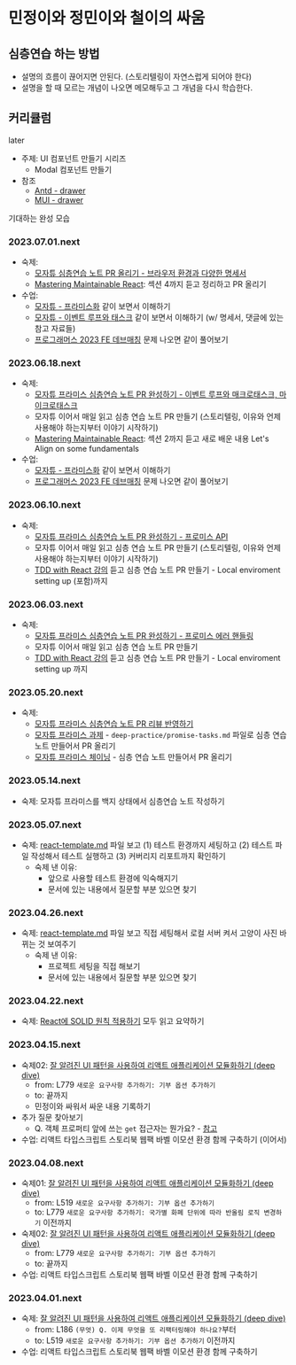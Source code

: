 # 민정이와 정민이와 철이의 싸움

## 심층연습 하는 방법

- 설명의 흐름이 끊어지면 안된다. (스토리텔링이 자연스럽게 되어야 한다)
- 설명을 할 때 모르는 개념이 나오면 메모해두고 그 개념을 다시 학습한다.

## 커리큘럼

later

- 주제: UI 컴포넌트 만들기 시리즈
  - Modal 컴포넌트 만들기
- 참조
  - [Antd - drawer](https://ant.design/components/drawer)
  - [MUI - drawer](https://mui.com/material-ui/react-drawer/)

기대하는 완성 모습

### 2023.07.01.next

- 숙제:
  - [모자튜 심층연습 노트 PR 올리기 - 브라우저 환경과 다양한 명세서](https://ko.javascript.info/browser-environment)
  - [Mastering Maintainable React](https://www.udemy.com/course/mastering-maintainable-react/): 섹션 4까지 듣고 정리하고 PR 올리기
- 수업:
  - [모자튜 - 프라미스화](https://ko.javascript.info/promisify) 같이 보면서 이해하기
  - [모자튜 - 이벤트 루프와 태스크](https://ko.javascript.info/event-loop#ref-59) 같이 보면서 이해하기 (w/ 명세서, 댓글에 있는 참고 자료들)
  - [프로그래머스 2023 FE 데브매칭](https://career.programmers.co.kr/competitions/3387) 문제 나오면 같이 풀어보기

### 2023.06.18.next

- 숙제:
  - [모자튜 프라미스 심층연습 노트 PR 완성하기 - 이벤트 루프와 매크로태스크, 마이크로태스크](https://ko.javascript.info/event-loop)
  - 모자튜 이어서 매일 읽고 심층 연습 노트 PR 만들기 (스토리텔링, 이유와 언제 사용해야 하는지부터 이야기 시작하기)
  - [Mastering Maintainable React](https://www.udemy.com/course/mastering-maintainable-react/): 섹션 2까지 듣고 새로 배운 내용 Let's Align on some fundamentals
- 수업:
  - [모자튜 - 프라미스화](https://ko.javascript.info/promisify) 같이 보면서 이해하기
  - [프로그래머스 2023 FE 데브매칭](https://career.programmers.co.kr/competitions/3387) 문제 나오면 같이 풀어보기

### 2023.06.10.next

- 숙제:
  - [모자튜 프라미스 심층연습 노트 PR 완성하기 - 프로미스 API](https://ko.javascript.info/promise-api)
  - 모자튜 이어서 매일 읽고 심층 연습 노트 PR 만들기 (스토리텔링, 이유와 언제 사용해야 하는지부터 이야기 시작하기)
  - [TDD with React 강의](https://icodeit.thinkific.com/courses/test-driven-development-with-react) 듣고 심층 연습 노트 PR 만들기 - Local enviroment setting up (포함)까지

### 2023.06.03.next

- 숙제:
  - [모자튜 프라미스 심층연습 노트 PR 완성하기 - 프로미스 에러 핸들링](https://github.com/ono212/rumicube/pull/4#event-9417792039)
  - 모자튜 이어서 매일 읽고 심층 연습 노트 PR 만들기
  - [TDD with React 강의](https://icodeit.thinkific.com/courses/test-driven-development-with-react) 듣고 심층 연습 노트 PR 만들기 - Local enviroment setting up 까지

### 2023.05.20.next

- 숙제:
  - [모자튜 프라미스 심층연습 노트 PR 리뷰 반영하기](https://github.com/ono212/rumicube/pull/1)
  - [모자튜 프라미스 과제](https://ko.javascript.info/promise-basics#tasks) - `deep-practice/promise-tasks.md` 파일로 심층 연습 노트 만들어서 PR 올리기
  - [모자튜 프라미스 체이닝](https://ko.javascript.info/promise-chaining) - 심층 연습 노트 만들어서 PR 올리기

### 2023.05.14.next

- 숙제: 모자튜 프라미스를 백지 상태에서 심층연습 노트 작성하기

### 2023.05.07.next

- 숙제: [react-template.md](./project-setting/react-template.md) 파일 보고 (1) 테스트 환경까지 세팅하고 (2) 테스트 파일 작성해서 테스트 실행하고 (3) 커버리지 리포트까지 확인하기
  - 숙제 낸 이유:
    - 앞으로 사용할 테스트 환경에 익숙해지기
    - 문서에 있는 내용에서 질문할 부분 있으면 찾기

### 2023.04.26.next

- 숙제: [react-template.md](./project-setting/react-template.md) 파일 보고 직접 세팅해서 로컬 서버 켜서 고양이 사진 바뀌는 것 보여주기
  - 숙제 낸 이유:
    - 프로젝트 세팅을 직접 해보기
    - 문서에 있는 내용에서 질문할 부분 있으면 찾기

### 2023.04.22.next

- 숙제: [React에 SOLID 원칙 적용하기](https://dev-boku.tistory.com/entry/%EB%B2%88%EC%97%AD-React%EC%97%90-SOLID-%EC%9B%90%EC%B9%99-%EC%A0%81%EC%9A%A9%ED%95%98%EA%B8%B0) 모두 읽고 요약하기

### 2023.04.15.next

- 숙제02: [잘 알려진 UI 패턴을 사용하여 리액트 애플리케이션 모듈화하기 (deep dive)](./react/architecture-with-ui-patterns.md)
  - from: L779 `새로운 요구사항 추가하기: 기부 옵션 추가하기`
  - to: 끝까지
  - 민정이와 싸워서 싸운 내용 기록하기
- 추가 질문 찾아보기
  - Q. 객체 프로퍼티 앞에 쓰는 `get` 접근자는 뭔가요? - [참고](https://ko.javascript.info/property-accessors)
- 수업: 리액트 타입스크립트 스토리북 웹팩 바벨 이모션 환경 함께 구축하기 (이어서)

### 2023.04.08.next

- 숙제01: [잘 알려진 UI 패턴을 사용하여 리액트 애플리케이션 모듈화하기 (deep dive)](./react/architecture-with-ui-patterns.md)
  - from: L519 `새로운 요구사항 추가하기: 기부 옵션 추가하기`
  - to: L779 `새로운 요구사항 추가하기: 국가별 화폐 단위에 따라 반올림 로직 변경하기` 이전까지
- 숙제02: [잘 알려진 UI 패턴을 사용하여 리액트 애플리케이션 모듈화하기 (deep dive)](./react/architecture-with-ui-patterns.md)
  - from: L779 `새로운 요구사항 추가하기: 기부 옵션 추가하기`
  - to: 끝까지
- 수업: 리액트 타입스크립트 스토리북 웹팩 바벨 이모션 환경 함께 구축하기

### 2023.04.01.next

- 숙제: [잘 알려진 UI 패턴을 사용하여 리액트 애플리케이션 모듈화하기 (deep dive)](./react/architecture-with-ui-patterns.md)
  - from: L186 `(무엇) Q. 이제 무엇을 또 리팩터링해야 하나요?`부터
  - to: L519 `새로운 요구사항 추가하기: 기부 옵션 추가하기` 이전까지
- 수업: 리액트 타입스크립트 스토리북 웹팩 바벨 이모션 환경 함께 구축하기
